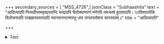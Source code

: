 +++
secondary_sources = [ "MSS_4726",]
jsonClass = "Subhaashita"
text = "आदित्यादपि नित्यदीप्तममृतप्रस्यन्दि चन्द्रादपि त्रैलोक्याभरणं मणेरपि तमःकाषं हुताशादपि।  \nविश्वालोकि विलोचनादपि परब्रह्मस्वरूपादपि स्वान्तानन्दनमस्तु धाम जगतस्तोषाय सारस्वतम्॥"
title = "आदित्यादपि"

+++

<details><summary>Text</summary>

आदित्यादपि नित्यदीप्तममृतप्रस्यन्दि चन्द्रादपि त्रैलोक्याभरणं मणेरपि तमःकाषं हुताशादपि।  
विश्वालोकि विलोचनादपि परब्रह्मस्वरूपादपि स्वान्तानन्दनमस्तु धाम जगतस्तोषाय सारस्वतम्॥
</details>

